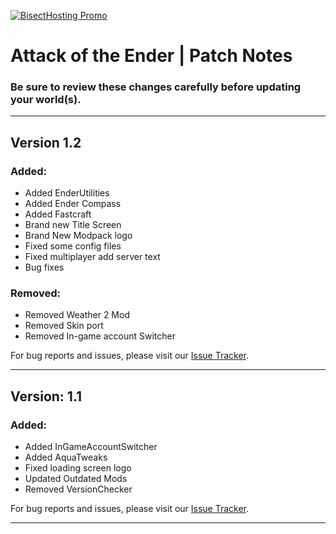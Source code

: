 [![BisectHosting Promo](https://www.bisecthosting.com/images/CF/Attack_Of_The_Ender/BH_AOE_Bisect.png)](https://bisecthosting.com/AMPZ?r=ATFGREPO)

# Attack of the Ender | Patch Notes
### Be sure to review these changes carefully before updating your world(s).

---

## Version 1.2

### Added:
- Added EnderUtilities
- Added Ender Compass
- Added Fastcraft
- Brand new Title Screen
- Brand New Modpack logo
- Fixed some config files
- Fixed multiplayer add server text
- Bug fixes

### Removed:
- Removed Weather 2 Mod
- Removed Skin port
- Removed In-game account Switcher

For bug reports and issues, please visit our [Issue Tracker](https://github.com/AMPZNetwork/ATTACK-OF-THE-ENDER).

---

## Version: 1.1

### Added:
- Added InGameAccountSwitcher
- Added AquaTweaks
- Fixed loading screen logo
- Updated Outdated Mods
- Removed VersionChecker

For bug reports and issues, please visit our [Issue Tracker](https://github.com/AMPZNetwork/ATTACK-OF-THE-ENDER).

---
